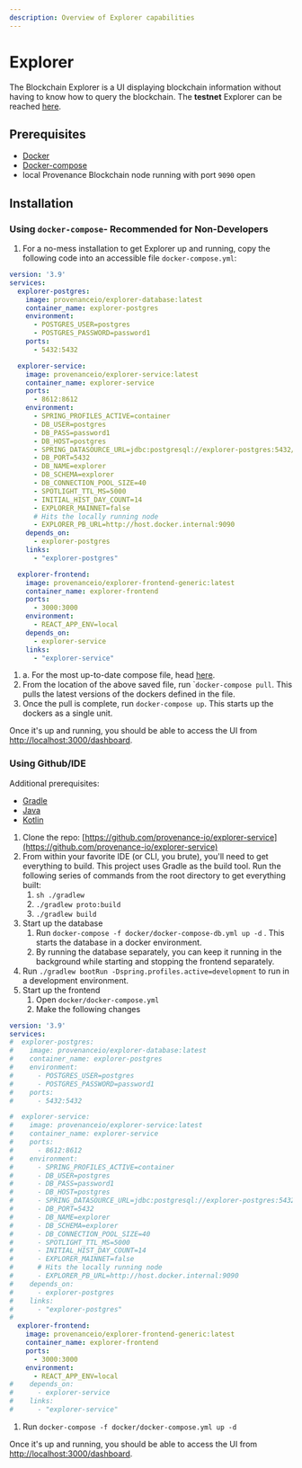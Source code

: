 ```yaml
---
description: Overview of Explorer capabilities
---
```


# Explorer

The Blockchain Explorer is a UI displaying blockchain information without having to know how to query the blockchain. The **testnet** Explorer can be reached [here](https://explorer.test.provenance.io/dashboard). 

## Prerequisites

* [Docker](https://www.docker.com/get-started)
* [Docker-compose](https://docs.docker.com/compose/)
* local Provenance Blockchain node running with port `9090` open

## Installation

### Using `docker-compose`- Recommended for Non-Developers

1. For a no-mess installation to get Explorer up and running, copy the following code into an accessible file `docker-compose.yml`:

```yaml
version: '3.9'
services:
  explorer-postgres:
    image: provenanceio/explorer-database:latest
    container_name: explorer-postgres
    environment:
      - POSTGRES_USER=postgres
      - POSTGRES_PASSWORD=password1
    ports:
      - 5432:5432

  explorer-service:
    image: provenanceio/explorer-service:latest
    container_name: explorer-service
    ports:
      - 8612:8612
    environment:
      - SPRING_PROFILES_ACTIVE=container
      - DB_USER=postgres
      - DB_PASS=password1
      - DB_HOST=postgres
      - SPRING_DATASOURCE_URL=jdbc:postgresql://explorer-postgres:5432/explorer
      - DB_PORT=5432
      - DB_NAME=explorer
      - DB_SCHEMA=explorer
      - DB_CONNECTION_POOL_SIZE=40
      - SPOTLIGHT_TTL_MS=5000
      - INITIAL_HIST_DAY_COUNT=14
      - EXPLORER_MAINNET=false
      # Hits the locally running node
      - EXPLORER_PB_URL=http://host.docker.internal:9090
    depends_on:
      - explorer-postgres
    links:
      - "explorer-postgres"

  explorer-frontend:
    image: provenanceio/explorer-frontend-generic:latest
    container_name: explorer-frontend
    ports:
      - 3000:3000
    environment:
      - REACT_APP_ENV=local
    depends_on:
      - explorer-service
    links:
      - "explorer-service"
```

1. a. For the most up-to-date compose file, head [here](https://github.com/provenance-io/explorer-service/blob/main/docker/docker-compose.yml).
2. From the location of the above saved file, run \``docker-compose pull`. This pulls the latest versions of the dockers defined in the file.
3. Once the pull is complete, run `docker-compose up`. This starts up the dockers as a single unit.

Once it's up and running, you should be able to access the UI from [http://localhost:3000/dashboard](http://localhost:3000/dashboard). 

### Using Github/IDE

Additional prerequisites:

* [Gradle](https://gradle.org/)
* [Java](https://www.java.com/en/)
* [Kotlin](https://kotlinlang.org/)

1. Clone the repo: [https://github.com/provenance-io/explorer-service](https://github.com/provenance-io/explorer-service)
2. From within your favorite IDE \(or CLI, you brute\), you'll need to get everything to build. This project uses Gradle as the build tool. Run the following series of commands from the root directory to get everything built:
   1. `sh ./gradlew`
   2. `./gradlew proto:build`
   3. `./gradlew build`
3. Start up the database
   1. Run `docker-compose -f docker/docker-compose-db.yml up -d` . This starts the database in a docker environment.
   2. By running the database separately, you can keep it running in the background while starting and stopping the frontend separately.
4. Run `./gradlew bootRun -Dspring.profiles.active=development` to run in a development environment.
5. Start up the frontend
   1. Open `docker/docker-compose.yml`
   2. Make the following changes

```yaml
version: '3.9'
services:
#  explorer-postgres:
#    image: provenanceio/explorer-database:latest
#    container_name: explorer-postgres
#    environment:
#      - POSTGRES_USER=postgres
#      - POSTGRES_PASSWORD=password1
#    ports:
#      - 5432:5432

#  explorer-service:
#    image: provenanceio/explorer-service:latest
#    container_name: explorer-service
#    ports:
#      - 8612:8612
#    environment:
#      - SPRING_PROFILES_ACTIVE=container
#      - DB_USER=postgres
#      - DB_PASS=password1
#      - DB_HOST=postgres
#      - SPRING_DATASOURCE_URL=jdbc:postgresql://explorer-postgres:5432/explorer
#      - DB_PORT=5432
#      - DB_NAME=explorer
#      - DB_SCHEMA=explorer
#      - DB_CONNECTION_POOL_SIZE=40
#      - SPOTLIGHT_TTL_MS=5000
#      - INITIAL_HIST_DAY_COUNT=14
#      - EXPLORER_MAINNET=false
#      # Hits the locally running node
#      - EXPLORER_PB_URL=http://host.docker.internal:9090
#    depends_on:
#      - explorer-postgres
#    links:
#      - "explorer-postgres"
#
  explorer-frontend:
    image: provenanceio/explorer-frontend-generic:latest
    container_name: explorer-frontend
    ports:
      - 3000:3000
    environment:
      - REACT_APP_ENV=local
#    depends_on:
#      - explorer-service
#    links:
#      - "explorer-service"
```

1. Run `docker-compose -f docker/docker-compose.yml up -d`

Once it's up and running, you should be able to access the UI from [http://localhost:3000/dashboard](http://localhost:3000/dashboard). 



